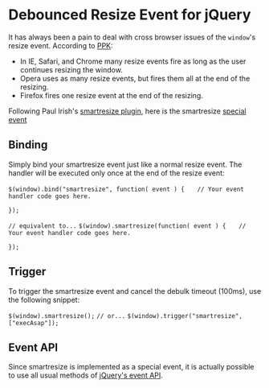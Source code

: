 Debounced Resize Event for jQuery
=================================

It has always been a pain to deal with cross browser issues of the `window`'s resize event.
According to [PPK](http://www.quirksmode.org/dom/events/resize.html#link1):
 - In IE, Safari, and Chrome many resize events fire as long as the user continues resizing the window.
 - Opera uses as many resize events, but fires them all at the end of the resizing.
 - Firefox fires one resize event at the end of the resizing.

Following Paul Irish's [smartresize plugin](http://paulirish.com/2009/throttled-smartresize-jquery-event-handler/), here is the smartresize [special event](http://brandonaaron.net/blog/2009/06/4/jquery-edge-new-special-event-hooks)

Binding
-------

Simply bind your smartresize event just like a normal resize event. The handler will be executed only once at the end of the resize event:

`$(window).bind("smartresize", function( event ) {`
`	// Your event handler code goes here.`
	
`});`

`// equivalent to...`
`$(window).smartresize(function( event ) {`
`	// Your event handler code goes here.`
	
`});`

Trigger
-------

To trigger the smartresize event and cancel the debulk timeout (100ms), use the following snippet:

`$(window).smartresize();`
`// or...`
`$(window).trigger("smartresize", ["execAsap"]);`

Event API
---------

Since smartresize is implemented as a special event, it is actually possible to use all usual methods of [jQuery's event API](http://docs.jquery.com/Events).
